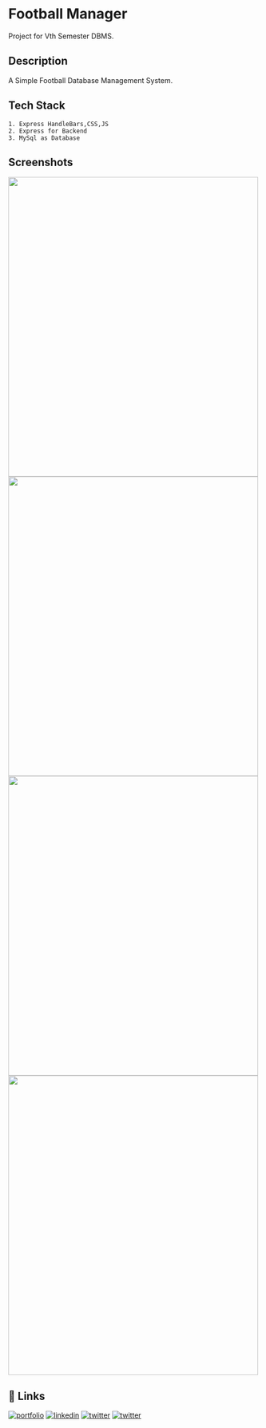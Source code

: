 # Football Manager

Project for Vth Semester DBMS.

## Description

A Simple Football Database Management System. 

## Tech Stack 

    1. Express HandleBars,CSS,JS
    2. Express for Backend 
    3. MySql as Database


## Screenshots

<img src="https://i.ibb.co/cYJxVNq/ss-Sign-Contract-Page.png" width="500" height="600">
<img src="https://i.ibb.co/K2fym7p/ss-Formation.png" width="500" height="600">
<img src="https://i.ibb.co/B3sK01v/ss-Home-Page.png" width="500" height="600">
<img src="https://i.ibb.co/KW3yPt6/ss-Players.png" width="500" height="600">


## 🔗 Links
[![portfolio](https://img.shields.io/badge/my_GitHUb-000?style=for-the-badge&logo=ko-fi&logoColor=white)](https://github.com/dszvivian/)
[![linkedin](https://img.shields.io/badge/linkedin-0A66C2?style=for-the-badge&logo=linkedin&logoColor=white)](https://www.linkedin.com/in/dszvivian/)
[![twitter](https://img.shields.io/badge/twitter-1DA1F2?style=for-the-badge&logo=twitter&logoColor=white)](https://twitter.com/dszvivian)
[![twitter](https://img.shields.io/badge/instagram-C13584?style=for-the-badge&logo=instagram&logoColor=white)](https://www.instagram.com/dszvivian/)

